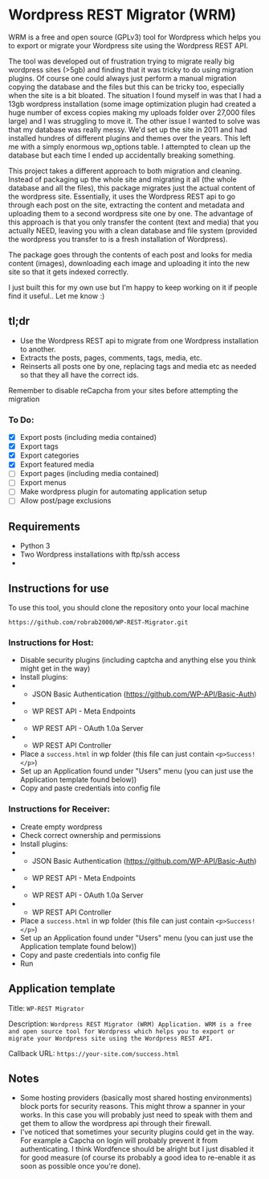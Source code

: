 # Wordpress REST Migrator (WRM)

WRM is a free and open source (GPLv3) tool for Wordpress which helps you to export
or migrate your Wordpress site using the Wordpress REST API.

The tool was developed out of frustration trying to migrate really big wordpress sites (>5gb) and finding that it was tricky to do using migration plugins. Of course one could always just perform a manual migration copying the database and the files but this can be tricky too, especially when the site is a bit bloated. The situation I found myself in was that I had a 13gb wordpress installation (some image optimization plugin had created a huge number of excess copies making my uploads folder over 27,000 files large) and I was struggling to move it. The other issue I wanted to solve was that my database was really messy. We'd set up the site in 2011 and had installed hundres of different plugins and themes over the years. This left me with a simply enormous wp_options table. I attempted to clean up the database but each time I ended up accidentally breaking something.

This project takes a different approach to both migration and cleaning. Instead of packaging up the whole site and migrating it all (the whole database and all the files), this package migrates just the actual content of the wordpress site. Essentially, it uses the Wordpress REST api to go through each post on the site, extracting the content and metadata and uploading them to a second wordpress site one by one. The advantage of this approach is that you only transfer the content (text and media) that you actually NEED, leaving you with a clean database and file system (provided the wordpress you transfer to is a fresh installation of Wordpress).

The package goes through the contents of each post and looks for media content (images), downloading each image and uploading it into the new site so that it gets indexed correctly. 

I just built this for my own use but I'm happy to keep working on it if people find it useful.. Let me know :)

## tl;dr
- Use the Wordpress REST api to migrate from one Wordpress installation to another.
- Extracts the posts, pages, comments, tags, media, etc.
- Reinserts all posts one by one, replacing tags and media etc as needed so that they all have the correct ids.

Remember to disable reCapcha from your sites before attempting the migration

### To Do:
- [x] Export posts (including media contained)
- [x] Export tags
- [x] Export categories
- [x] Export featured media
- [ ] Export pages (including media contained)
- [ ] Export menus
- [ ] Make wordpress plugin for automating application setup
- [ ] Allow post/page exclusions

## Requirements
- Python 3
- Two Wordpress installations with ftp/ssh access
- 

## Instructions for use
To use this tool, you should clone the repository onto your local machine

`https://github.com/robrab2000/WP-REST-Migrator.git`


### Instructions for Host:
- Disable security plugins (including captcha and anything else you think might get in the way)
- Install plugins:
- - JSON Basic Authentication (https://github.com/WP-API/Basic-Auth)
- - WP REST API - Meta Endpoints
- - WP REST API - OAuth 1.0a Server
- - WP REST API Controller
- Place a `success.html` in wp folder (this file can just contain `<p>Success!</p>`)
- Set up an Application found under "Users" menu (you can just use the Application template found below))
- Copy and paste credentials into config file

### Instructions for Receiver:
- Create empty wordpress 
- Check correct ownership and permissions
- Install plugins:
- - JSON Basic Authentication (https://github.com/WP-API/Basic-Auth)
- - WP REST API - Meta Endpoints
- - WP REST API - OAuth 1.0a Server
- - WP REST API Controller
- Place a `success.html` in wp folder (this file can just contain `<p>Success!</p>`)
- Set up an Application found under "Users" menu (you can just use the Application template found below))
- Copy and paste credentials into config file
- Run

## Application template
Title: `WP-REST Migrator`

Description: `Wordpress REST Migrator (WRM) Application.
WRM is a free and open source tool for Wordpress which helps you to export
or migrate your Wordpress site using the Wordpress REST API.`

Callback URL: `https://your-site.com/success.html`

## Notes
- Some hosting providers (basically most shared hosting environments) block ports for security reasons. This might throw a spanner in your works. In this case you will probably just need to speak with them and get them to allow the wordpress api through their firewall.
- I've noticed that sometimes your security plugins could get in the way. For example a Capcha on login will probably prevent it from authenticating. I think Wordfence should be alright but I just disabled it for good measure (of course its probably a good idea to re-enable it as soon as possible once you're done).



